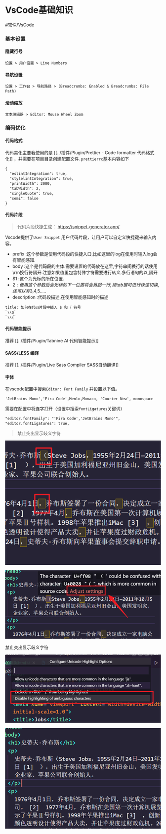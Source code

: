 # VsCode基础知识

#软件/VsCode  

### 基本设置

#### 隐藏行号

```
设置 > 用户设置 > Line Numbers
```

#### 导航设置

```
设置 > 工作台 > 导航路径 > (Breadcrumbs: Enabled & Breadcrumbs: File Path)
```

#### 滚动缩放

```
文本编辑器 > Editor: Mouse Wheel Zoom
```


### 编码优化

#### 代码格式

代码美化主要我使用的是 [[../插件/Plugin/Prettier - Code formatter 代码格式化]] ，并需要在项目目录创建配置文件`.prettierrc`基本内容如下

```
{
  "eslintIntegration": true,
  "stylelintIntegration": true,
  "printWidth": 2000,
  "tabWidth": 2,
  "singleQuote": true,
  "semi": false
}
```

#### 代码片段

> 代码片段快捷生成： https://snippet-generator.app/

Vscode提供了`User Snippet` 用户代码片段，让用户可以自定义快捷键来输入内容。

- prefix      :这个参数是使用代码段的快捷入口,比如这里的log在使用时输入log会有智能感知.
- body        :这个是代码段的主体.需要设置的代码放在这里,字符串间换行的话使用\r\n换行符隔开.注意如果值里包含特殊字符需要进行转义.多行语句的以,隔开
- $1          :这个为光标的所在位置.
- $2          :使用这个参数后会光标的下一位置将会另起一行,按tab键可进行快速切换,还可以有$3,$4,$5.....
- description :代码段描述,在使用智能感知时的描述

```ad-note
title: 如何在代码片段中插入 $ 和｛ 符号
`\\$`
`\\{`
```


#### 代码智能提示

推荐 [[../插件/Plugin/Tabnine AI 代码智能提示]]

#### SASS/LESS 编译

推荐 [[../插件/Plugin/Live Sass Compiler SASS自动翻译]]

#### 字体

在vscode配置中搜索`Editor: Font Family` 并设置以下值。

```
'JetBrains Mono','Fira Code',Menlo,Monaco, 'Courier New', monospace
```

需要在配置中将连字打开（设置中搜索`fontLigatures`关键词）

```
"editor.fontFamily": "'Fira Code','JetBrains Mono'",
"editor.fontLigatures": true,
```


> 禁止突出显示歧义字符

![](assets/Pasted%20image%2020220904125954.png)

![](assets/Pasted%20image%2020220904130023.png)

禁止突出显示歧义字符

![](assets/Pasted%20image%2020220904130034.png)

![](assets/Pasted%20image%2020220904130048.png)


